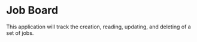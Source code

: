 # Job Board

This application will track the creation, reading, updating, and deleting of a set of jobs.
